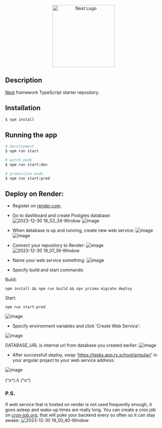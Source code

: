 <p align="center">
  <a href="http://nestjs.com/" target="blank"><img src="https://nestjs.com/img/logo-small.svg" width="200" alt="Nest Logo" /></a>
</p>

[circleci-image]: https://img.shields.io/circleci/build/github/nestjs/nest/master?token=abc123def456
[circleci-url]: https://circleci.com/gh/nestjs/nest

## Description

[Nest](https://github.com/nestjs/nest) framework TypeScript starter repository.

## Installation

```bash
$ npm install
```

## Running the app

```bash
# development
$ npm run start

# watch mode
$ npm run start:dev

# production mode
$ npm run start:prod
```

## Deploy on Render:
- Register on [render.com](https://render.com/).
- Go to dashboard and create Postgres database:
![2023-12-30 18_53_34-Window](https://github.com/ShaggyRobot/connectionsBack/assets/71377866/3dab422d-676b-404c-bce9-e77d6d3ec1a3)
![image](https://github.com/ShaggyRobot/connectionsBack/assets/71377866/f5427524-ec5e-45d2-93ff-c2ecfeeb52ee)


- When database is up and running, create new web service:
![image](https://github.com/ShaggyRobot/connectionsBack/assets/71377866/ff95697d-6f78-4ff8-a388-06292526f70c)
![image](https://github.com/ShaggyRobot/connectionsBack/assets/71377866/f411a859-c507-4bcc-bb69-7595f56f9f99)

- Connect your repository to Render:
![image](https://github.com/ShaggyRobot/connectionsBack/assets/71377866/5801bd36-37e1-4d89-af18-6275d385a320)
![2023-12-30 19_07_39-Window](https://github.com/ShaggyRobot/connectionsBack/assets/71377866/a548c4cd-98f7-4e6b-8466-4bf041370eff)

- Name your web service something:
![image](https://github.com/ShaggyRobot/connectionsBack/assets/71377866/d157510a-a5fb-47ee-bdce-adca02ec828d)

- Specify build and start commands:

Build:
```
npm install && npm run build && npx prisma migrate deploy
```
Start: 
```
npm run start:prod
```
![image](https://github.com/ShaggyRobot/connectionsBack/assets/71377866/afa1528f-5ea8-4600-8503-1bc9b501cdeb)

- Specify environment variables and click 'Create Web Service':

![image](https://github.com/ShaggyRobot/connectionsBack/assets/71377866/27bb148c-455c-4a82-b066-0ff132de0f63)

DATABASE_URL is internal url from database you created earlier:
![image](https://github.com/ShaggyRobot/connectionsBack/assets/71377866/2e7eca46-3910-4d3c-93dd-82284f262169)

- After successfull deploy, swap 'https://tasks.app.rs.school/angular/' in your angular project to your web service address:

![image](https://github.com/ShaggyRobot/connectionsBack/assets/71377866/21c61ce9-3150-4e6f-b00d-fd084818c9d6)

(*^o^)人 (^o^*)





### P.S.
If web service that is hosted on render is not used frequently enough, it goes asleep and wake-up times are really long.
You can create a cron job on [cron-job.org](https://cron-job.org/), that will poke your backend every so often so it can stay awake:
![2023-12-30 19_50_40-Window](https://github.com/ShaggyRobot/connectionsBack/assets/71377866/939e08ac-f6d3-4662-96e5-b4b4ec96355f)

